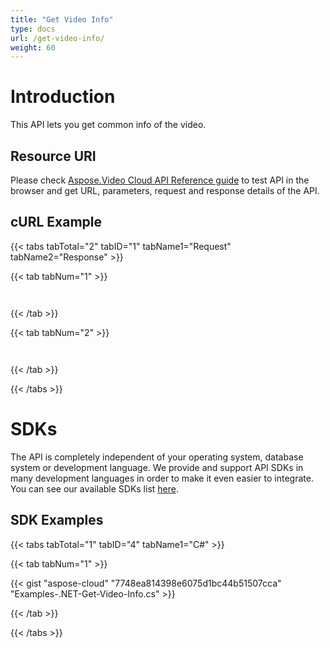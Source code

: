 ```yaml
---
title: "Get Video Info"
type: docs
url: /get-video-info/
weight: 60
---
```


# **Introduction**
This API lets you get common info of the video.
## **Resource URI**
Please check [Aspose.Video Cloud API Reference guide](http://apireference.aspose.cloud/video) to test API in the browser and get URL, parameters, request and response details of the API. 
## **cURL Example**
{{< tabs tabTotal="2" tabID="1" tabName1="Request" tabName2="Response" >}}

{{< tab tabNum="1" >}}

```java



```

{{< /tab >}}

{{< tab tabNum="2" >}}

```java



```

{{< /tab >}}

{{< /tabs >}}
# **SDKs**
The API is completely independent of your operating system, database system or development language. We provide and support API SDKs in many development languages in order to make it even easier to integrate. You can see our available SDKs list [here](/video/available-sdks/).
## **SDK Examples**
{{< tabs tabTotal="1" tabID="4" tabName1="C#" >}}

{{< tab tabNum="1" >}}

{{< gist "aspose-cloud" "7748ea814398e6075d1bc44b51507cca" "Examples-.NET-Get-Video-Info.cs" >}}

{{< /tab >}}

{{< /tabs >}}
